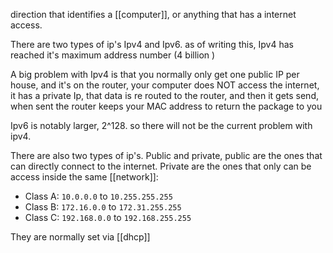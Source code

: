 direction that identifies a [[computer]], or anything that has a internet access.

There are two types of ip's Ipv4 and Ipv6. as of writing this, Ipv4 has reached it's maximum address number (4 billion <american billion> )

A big problem with Ipv4 is that you normally only get one public IP per house, and it's on the router, your computer does NOT access the internet, it has a private Ip, that data is re routed to the router, and then it gets send, when sent the router keeps your MAC address to return the package to you

Ipv6 is notably larger, 2^128. so there will not be the current problem with ipv4. 

There are also two types of ip's. Public and private, public are the ones that can directly connect to the internet. Private are the ones that only can be access inside the same [[network]]:
- Class A: `10.0.0.0` to `10.255.255.255`
- Class B: `172.16.0.0` to `172.31.255.255`
- Class C: `192.168.0.0` to `192.168.255.255`

They are normally set via [[dhcp]] 